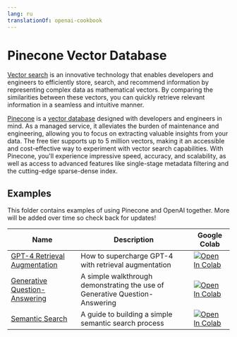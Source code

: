 ```yaml
---
lang: ru
translationOf: openai-cookbook
---
```


# Pinecone Vector Database

[Vector search](https://www.pinecone.io/learn/vector-search-basics/) is an innovative technology that enables developers and engineers to efficiently store, search, and recommend information by representing complex data as mathematical vectors. By comparing the similarities between these vectors, you can quickly retrieve relevant information in a seamless and intuitive manner.

[Pinecone](https://pinecone.io/) is a [vector database](https://www.pinecone.io/learn/vector-database/) designed with developers and engineers in mind. As a managed service, it alleviates the burden of maintenance and engineering, allowing you to focus on extracting valuable insights from your data. The free tier supports up to 5 million vectors, making it an accessible and cost-effective way to experiment with vector search capabilities. With Pinecone, you'll experience impressive speed, accuracy, and scalability, as well as access to advanced features like single-stage metadata filtering and the cutting-edge sparse-dense index.

## Examples

This folder contains examples of using Pinecone and OpenAI together. More will be added over time so check back for updates!

| Name | Description | Google Colab |
| --- | --- | --- |
| [GPT-4 Retrieval Augmentation](./GPT4_Retrieval_Augmentation.ipynb) | How to supercharge GPT-4 with retrieval augmentation | [![Open In Colab](https://colab.research.google.com/assets/colab-badge.svg)](https://colab.research.google.com/github/openai/openai-cookbook/blob/master/examples/vector_databases/pinecone/GPT4_Retrieval_Augmentation.ipynb) |
| [Generative Question-Answering](./Gen_QA.ipynb) | A simple walkthrough demonstrating the use of Generative Question-Answering | [![Open In Colab](https://colab.research.google.com/assets/colab-badge.svg)](https://colab.research.google.com/github/openai/openai-cookbook/blob/master/examples/vector_databases/pinecone/Gen_QA.ipynb) |
| [Semantic Search](./Semantic_Search.ipynb) | A guide to building a simple semantic search process | [![Open In Colab](https://colab.research.google.com/assets/colab-badge.svg)](https://colab.research.google.com/github/openai/openai-cookbook/blob/master/examples/vector_databases/pinecone/Semantic_Search.ipynb) |